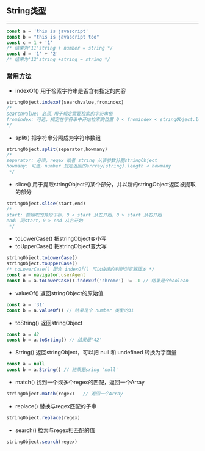 ## String类型

---

```javascript
const a = 'this is javascript'
const b = "this is javascript too"
const c = 1 + '1'
/* 结果为'11'string + number = string */
const d = '1' + '2'
/* 结果为'12'string +string = string */
```

### 常用方法
* indexOf() 用于检索字符串是否含有指定的内容
```javascript
stringObject.indexof(searchvalue,fromindex)
/* 
searchvalue: 必须,用于规定需要检索的字符串值
fromindex: 可选，规定在字符串中开始检索的位置 0 < fromindex < stringObject.length-1
*/
```
* split() 把字符串分隔成为字符串数组
```javascript
stringObject.split(separator,howmany)
/* 
separator: 必须，regex 或者 string 从该参数分割stringObject
howmany: 可选，number 规定返回的arrray[string].length < howmany 
 */
```
* slice() 用于提取stringObject的某个部分，并以新的stringObject返回被提取的部分
```javascript
stringObject.slice(start,end)
/* 
start: 要抽取的片段下标，0 < start 从左开始，0 > start 从右开始
end: 同start，0 > end 从右开始
 */
```
* toLowerCase() 把stringObject变小写
* toUpperCase() 把stringObject变大写
```javascript
stringObject.toLowerCase()
stringObject.toUpperCase()
/* toLowerCase() 配合 indexOf() 可以快速的判断浏览器版本 */
const a = navigator.userAgent
const b = a.toLowerCase().indexOf('chrome') != -1 // 结果是个boolean
```
* valueOf() 返回stringObject的原始值
```javascript
const a = '31'
const b = a.valueOf() // 结果是个 number 类型的31
```
* toString() 返回stringObject
```javascript
const a = 42
const b = a.toSrting() // 结果是'42'
```
* String() 返回stringObject，可以把 null 和 undefined 转换为字面量
```javascript
const a = null
const b = a.String() // 结果是sring 'null'
```
* match() 找到一个或多个regex的匹配，返回一个Array
```javascript
stringObject.match(regex)   // 返回一个Array
```
* replace() 替换与regex匹配的子串
```javascript
stringObject.replace(regex)
```
* search() 检索与regex相匹配的值
```javascript
stringObject.search(regex)
```